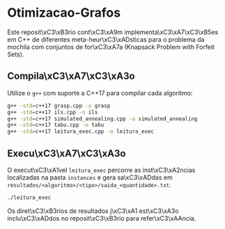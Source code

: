 # Otimizacao-Grafos

Este reposit\xC3\xB3rio cont\xC3\xA9m implementa\xC3\xA7\xC3\xB5es em C++ de diferentes meta-heur\xC3\xADsticas para o problema da mochila com conjuntos de for\xC3\xA7a (Knapsack Problem with Forfeit Sets).

## Compila\xC3\xA7\xC3\xA3o
Utilize o `g++` com suporte a C++17 para compilar cada algoritmo:

```bash
g++ -std=c++17 grasp.cpp -o grasp
g++ -std=c++17 ils.cpp -o ils
g++ -std=c++17 simulated_annealing.cpp -o simulated_annealing
g++ -std=c++17 tabu.cpp -o tabu
g++ -std=c++17 leitura_exec.cpp -o leitura_exec
```

## Execu\xC3\xA7\xC3\xA3o
O execut\xC3\xA1vel `leitura_exec` percorre as inst\xC3\xA2ncias localizadas na pasta `instances` e gera sa\xC3\xADdas em `resultados/<algoritmo>/<tipo>/saida_<quantidade>.txt`.

```bash
./leitura_exec
```

Os diret\xC3\xB3rios de resultados j\xC3\xA1 est\xC3\xA3o inclu\xC3\xADdos no reposit\xC3\xB3rio para refer\xC3\xAAncia.

